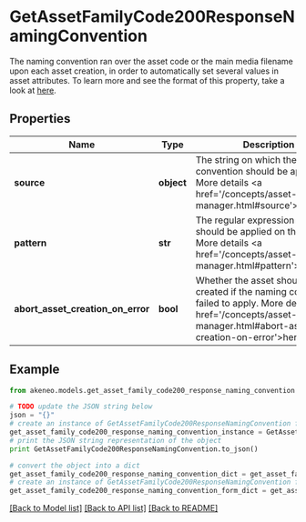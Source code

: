 # GetAssetFamilyCode200ResponseNamingConvention

The naming convention ran over the asset code or the main media filename upon each asset creation, in order to automatically set several values in asset attributes. To learn more and see the format of this property, take a look at <a href='/concepts/asset-manager.html#focus-on-the-naming-convention'>here</a>.

## Properties
Name | Type | Description | Notes
------------ | ------------- | ------------- | -------------
**source** | **object** | The string on which the naming convention should be applied. More details &lt;a href&#x3D;&#39;/concepts/asset-manager.html#source&#39;&gt;here&lt;/a&gt;. | [optional] 
**pattern** | **str** | The regular expression that should be applied on the source. More details &lt;a href&#x3D;&#39;/concepts/asset-manager.html#pattern&#39;&gt;here&lt;/a&gt;. | [optional] 
**abort_asset_creation_on_error** | **bool** | Whether the asset should be created if the naming convention failed to apply. More details &lt;a href&#x3D;&#39;/concepts/asset-manager.html#abort-asset-creation-on-error&#39;&gt;here&lt;/a&gt;. | [optional] 

## Example

```python
from akeneo.models.get_asset_family_code200_response_naming_convention import GetAssetFamilyCode200ResponseNamingConvention

# TODO update the JSON string below
json = "{}"
# create an instance of GetAssetFamilyCode200ResponseNamingConvention from a JSON string
get_asset_family_code200_response_naming_convention_instance = GetAssetFamilyCode200ResponseNamingConvention.from_json(json)
# print the JSON string representation of the object
print GetAssetFamilyCode200ResponseNamingConvention.to_json()

# convert the object into a dict
get_asset_family_code200_response_naming_convention_dict = get_asset_family_code200_response_naming_convention_instance.to_dict()
# create an instance of GetAssetFamilyCode200ResponseNamingConvention from a dict
get_asset_family_code200_response_naming_convention_form_dict = get_asset_family_code200_response_naming_convention.from_dict(get_asset_family_code200_response_naming_convention_dict)
```
[[Back to Model list]](../README.md#documentation-for-models) [[Back to API list]](../README.md#documentation-for-api-endpoints) [[Back to README]](../README.md)


